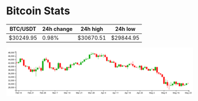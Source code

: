 # Bitcoin Stats

BTC/USDT|24h change|24h high|24h low|
|---|---|---|---|
|$30249.95|0.98%|$30670.51|$29844.95|

<img src="./chart.svg">
